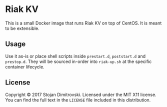Riak KV
=======

This is a small Docker image that runs Riak KV on top of CentOS. It is meant to
be extensible.

## Usage

Use it as-is or place shell scripts inside `prestart.d`, `poststart.d` and
`prestop.d`. They will be sourced in-order into `riak-up.sh` at the specific
container lifecycle.

## License

Copyright &copy; 2017 Stojan Dimitrovski. Licensed under the MIT X11 license.
You can find the full text in the `LICENSE` file included in this
distribution.
